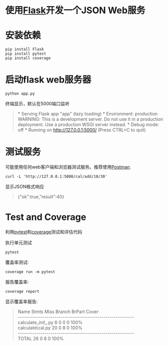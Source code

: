 # 使用[Flask](https://flask.palletsprojects.com/en/1.1.x/)开发一个JSON Web服务

# 安装依赖

    pip install Flask
    pip install pytest
    pip install coverage

# 启动flask web服务器

    python app.py
    
终端显示，默认在5000端口监听

> \* Serving Flask app "app" (lazy loading)
> \* Environment: production
   WARNING: This is a development server. Do not use it in a production deployment.
   Use a production WSGI server instead.
> \* Debug mode: off
> \* Running on http://127.0.0.1:5000/ (Press CTRL+C to quit)

# 测试服务
可能使用任何web客户端和浏览器测试服务。推荐使用[Postman](https://www.getpostman.com/).

    curl -L 'http://127.0.0.1:5000/cal/add/10/30'

显示JSON格式响应
    
> {"ok":true,"result":40}

# Test and Coverage

利用[pytest](http://www.pytest.org/en/latest/)和[coverage](https://coverage.readthedocs.io/en/v4.5.x/)测试和评估代码

执行单元测试
    
    pytest
    
覆盖率测试:

    coverage run -m pytest

报告覆盖率:

    coverage report

显示覆盖率报告:

> Name                    Stmts   Miss Branch BrPart  Cover <br>
> --------------------------------------------------------- <br>
> calculate\__init__.py       6      0      0      0   100% <br>
> calculate\cal.py           20      0      8      0   100% <br>
> --------------------------------------------------------- <br>
> TOTAL                      26      0      8      0   100% <br>
